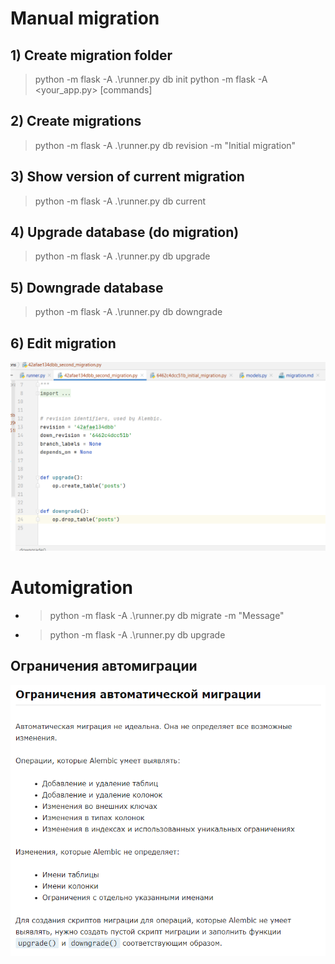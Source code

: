 # Manual migration

## 1) Create migration folder 
> python -m flask -A .\runner.py db init
> python -m flask -A <your_app.py> [commands]

## 2) Create migrations
>  python -m flask -A .\runner.py db revision -m "Initial migration"  

## 3) Show version of current migration
>  python -m flask -A .\runner.py db current

## 4) Upgrade database (do migration)
>  python -m flask -A .\runner.py db upgrade

## 5) Downgrade database
>  python -m flask -A .\runner.py db downgrade  

## 6) Edit migration
![img.png](images/migration1.png)

# Automigration
- > python -m flask -A .\runner.py db migrate -m "Message"  

- > python -m flask -A .\runner.py db upgrade  

## Ограничения автомиграции
![img.png](images/migration2.png)